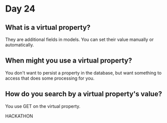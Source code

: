 # Day 24

## What is a virtual property?
They are additional fields in models. You can set their value manually or automatically.

## When might you use a virtual property?
You don't want to persist a property in the database, but want something to access that does some processing for you.

## How do you search by a virtual property's value?
You use GET on the virtual property.

HACKATHON